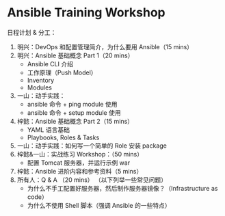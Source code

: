 # Ansible Training Workshop 

日程计划 & 分工：
1. 明兴：DevOps 和配置管理简介，为什么要用 Ansible（15 mins）
2. 明兴：Ansible 基础概念 Part 1（20 mins）
    - Ansible CLI 介绍
    - 工作原理（Push Model）
    - Inventory
    - Modules
3. 一山：动手实践：
    - ansible 命令 + ping module 使用
    - ansible 命令 + setup module 使用
4. 梓懿：Ansible 基础概念 Part 2（15 mins）
    - YAML 语言基础
    - Playbooks, Roles & Tasks      
5. 一山：动手实践：如何写一个简单的 Role 安装 package
6. 梓懿&一山：实战练习 Workshop：（50 mins）
    - 配置 Tomcat 服务器，并运行示例 war
7. 梓懿：Ansible 进阶内容和参考资料（5 mins）
8. 所有人：Q & A （20 mins）
     （以下列举一些常见问题）
    - 为什么不手工配置好服务器，然后制作服务器镜像？（Infrastructure as code）
    - 为什么不使用 Shell 脚本（强调 Ansible 的一些特点）
